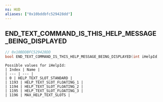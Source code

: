 ```yaml
---
ns: HUD
aliases: ["0x10bddbfc529428dd"]
---
```

## END_TEXT_COMMAND_IS_THIS_HELP_MESSAGE_BEING_DISPLAYED

```c
// 0x10BDDBFC529428DD
bool END_TEXT_COMMAND_IS_THIS_HELP_MESSAGE_BEING_DISPLAYED(int iHelpId);
```

```
Possible values for iHelpId:
| Index | Name |
| --- | --- |
| 0 | HELP_TEXT_SLOT_STANDARD |
| 1193 | HELP_TEXT_SLOT_FLOATING_1 |
| 1194 | HELP_TEXT_SLOT_FLOATING_2 |
| 1195 | HELP_TEXT_SLOT_FLOATING_3 |
| 1196 | MAX_HELP_TEXT_SLOTS |
```
